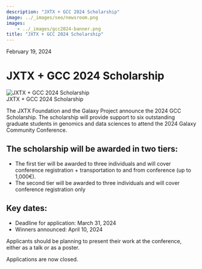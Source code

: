 ```yaml
---
description: "JXTX + GCC 2024 Scholarship"
image: ../_images/seo/newsroom.png
images:
    - ../_images/gcc2024-banner.png
title: "JXTX + GCC 2024 Scholarship"
---
```


<Date>February 19, 2024</Date>

# JXTX + GCC 2024 Scholarship

<Image alt="JXTX + GCC 2024 Scholarship" image={props.images[0]} />

<figcaption>JXTX + GCC 2024 Scholarship</figcaption>


The JXTX Foundation and the Galaxy Project announce the 2024 GCC Scholarship. The scholarship will provide support to six outstanding graduate students in genomics and data sciences to attend the 2024 Galaxy Community Conference.

## The scholarship will be awarded in two tiers:

- The first tier will be awarded to three individuals and will cover conference registration + transportation to and from conference (up to 1,000€). 
- The second tier will be awarded to three individuals and will cover conference registration only

## Key dates:

- Deadline for application: March 31, 2024
- Winners announced: April 10, 2024

Applicants should be planning to present their work at the conference, either as a talk or as a poster.

Applications are now closed.
